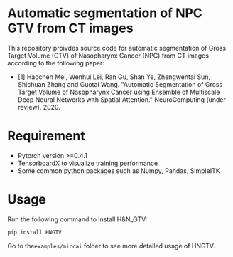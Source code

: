 # Automatic segmentation of NPC GTV from CT images

This repository proivdes source code for automatic segmentation of Gross Target Volume (GTV) of Nasopharynx Cancer (NPC) from CT images according to the following paper:

* [1] Haochen Mei, Wenhui Lei, Ran Gu, Shan Ye, Zhengwentai Sun, Shichuan Zhang and Guotai Wang. "Automatic Segmentation of Gross Target Volume of Nasopharynx Cancer using Ensemble of Multiscale Deep Neural Networks with Spatial Attention." NeuroComputing (under review). 2020.

# Requirement
* Pytorch version >=0.4.1
* TensorboardX to visualize training performance
* Some common python packages such as Numpy, Pandas, SimpleITK

# Usage
Run the following command to install H&N_GTV:

```bash
pip install HNGTV
```
Go to the`examples/miccai` folder to see more detailed usage of HNGTV.
